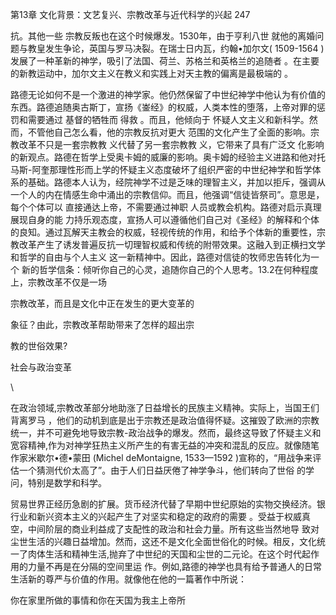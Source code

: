 第13章 文化背景：文艺复兴、宗教改革与近代科学的兴起 247

抗。其他一些 宗教反叛也在这个时候爆发。1530年，由于亨利八世 就他的离婚问题与教皇发生争论，英国与罗马决裂。在瑞士日内瓦，约翰•加尔文( 1509-1564  )发展了一种革新的神学，吸引了法国、荷兰、苏格兰和英格兰的追随者 。在主要的新教运动中，加尔文主义在教义和实践上对天主教的偏离是最极端的 。

路德无论如何不是一个激进的神学家。他仍然保留了中世纪神学中他认为有价值的东西。路德追随奥古斯丁，宣扬《崟经》的权威，人类本性的堕落，上帝对罪的惩罚和需要通过 基督的牺牲而 得救 。而且，他倾向于 怀疑人文主义和新科学。然而，不管他自己怎么看，他的宗教反抗对更大 范围的文化产生了全面的影响。宗教改革不只是一套宗教教 义代替了另一套宗教教 义，它带来了具有广泛文 化影响的新观点。路德在哲学上受奥卡姆的威廉的影响。奥卡姆的经验主义进路和他对托马斯-阿奎那理性形而上学的怀疑主义态度破坏了组织严密的中世纪神学和哲学体系的基础。路德本人认为，经院神学不过是乏味的理智主义，并加以拒斥，强调从一个人的内在情感生命中涌出的宗教信仰。而且，他强调“信徒皆祭司”。意思是，每个个体可以 直接通达上帝，不需要通过神职 人员或教会机构。路德对启示真理展现自身的能 力持乐观态度，宣扬人可以遵循他们自己对《圣经》的解释和个体的良知。通过瓦解天主教会的权威，轻视传统的作用，和给予个体新的重要性，宗教改革产生了诱发普遍反抗一切理智权威和传统的附带效果。这融入到正横扫文学 和哲学的自由与个人主义 这一新精神中。因此，路德对信徒的牧师忠告转化为一个 新的哲学信条：倾听你自己的心灵，追随你自己的个人思考。13.2在何种程度上，宗教改革不仅是一场

宗教改革，而且是文化中正在发生的更大变革的

象征？由此，宗教改革帮助带来了怎样的超出宗

教的世俗效果?

社会与政治变革

\

在政治领域,宗教改革部分地助涨了日益增长的民族主义精神。实际上，当国王们背离罗马 ，他们的动机到底是出于宗教还是政治值得怀疑。这摧毁了欧洲的宗教统一，并不可避免地导致宗教-政治战争的爆发。然而，最终这导致了怀疑主义和宽容精神,作为对神学狂热主义所产生的有害无益的冲突和混乱的反应。就像随笔作家米歇尔•德•蒙田 (Michel  deMontaigne,  1533—1592 )宣称的，“用战争来评估一个猜测代价太高了”。由于人们日益厌倦了神学争斗，他们转向了世俗 的学问，特别是数学和科学。

贸易世界正经历急剧的扩展。货币经济代替了早期中世纪原始的实物交换经济。银行业和新兴资本主义的兴起产生了对坚实和稳定的政府的需要 。受益于权威真空，中间阶层的商业利益成了支配性的政治和社会力量。所有这些当然地导 致对尘世生活的兴趣日益增加。然而，这还不是文化全面世俗化的时候。相反，文化统一了肉体生活和精神生活,抛弃了中世纪的天国和尘世的二元论。在这个时代起作用的力量不再是在分隔的空间里运 作。例如,路德的神学也具有给予普通人的日常生活新的尊严与价值的作用。就像他在他的一篇著作中所说：

你在家里所做的事情和你在天国为我主上帝所